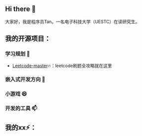 ## Hi there 👋
大家好，我是程序员Tan。一名电子科技大学（UESTC）在读研究生。
## 我的开源项目：
### 学习规划 🌱
* [Leetcode-master](https://github.com/youngyangyang04/leetcode-master)🔥：leetcode刷题全攻略就在这里
### 嵌入式开发方向 🔭

### 小游戏 😄

### 开发的工具 📫

## 我的xx⚡：
<!--
**coding-tan/coding-tan** is a ✨ _special_ ✨ repository because its `README.md` (this file) appears on your GitHub profile.

Here are some ideas to get you started:

- 🔭 I’m currently working on ...
- 🌱 I’m currently learning ...
- 👯 I’m looking to collaborate on ...
- 🤔 I’m looking for help with ...
- 💬 Ask me about ...
- 📫 How to reach me: ...
- 😄 Pronouns: ...
- ⚡ Fun fact: ...
-->
